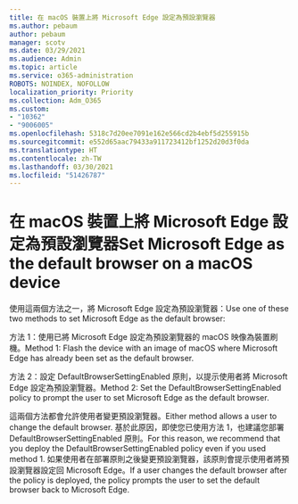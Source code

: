 ```yaml
---
title: 在 macOS 裝置上將 Microsoft Edge 設定為預設瀏覽器
ms.author: pebaum
author: pebaum
manager: scotv
ms.date: 03/29/2021
ms.audience: Admin
ms.topic: article
ms.service: o365-administration
ROBOTS: NOINDEX, NOFOLLOW
localization_priority: Priority
ms.collection: Adm_O365
ms.custom:
- "10362"
- "9006005"
ms.openlocfilehash: 5318c7d20ee7091e162e566cd2b4ebf5d255915b
ms.sourcegitcommit: e552d65aac79433a911723412bf1252d20d3f0da
ms.translationtype: HT
ms.contentlocale: zh-TW
ms.lasthandoff: 03/30/2021
ms.locfileid: "51426787"
---
```

# <a name="set-microsoft-edge-as-the-default-browser-on-a-macos-device"></a><span data-ttu-id="fde84-102">在 macOS 裝置上將 Microsoft Edge 設定為預設瀏覽器</span><span class="sxs-lookup"><span data-stu-id="fde84-102">Set Microsoft Edge as the default browser on a macOS device</span></span>

<span data-ttu-id="fde84-103">使用這兩個方法之一，將 Microsoft Edge 設定為預設瀏覽器：</span><span class="sxs-lookup"><span data-stu-id="fde84-103">Use one of these two methods to set Microsoft Edge as the default browser:</span></span>

<span data-ttu-id="fde84-104">方法 1：使用已將 Microsoft Edge 設定為預設瀏覽器的 macOS 映像為裝置刷機。</span><span class="sxs-lookup"><span data-stu-id="fde84-104">Method 1: Flash the device with an image of macOS where Microsoft Edge has already been set as the default browser.</span></span>

<span data-ttu-id="fde84-105">方法 2：設定 DefaultBrowserSettingEnabled 原則，以提示使用者將 Microsoft Edge 設定為預設瀏覽器。</span><span class="sxs-lookup"><span data-stu-id="fde84-105">Method 2: Set the DefaultBrowserSettingEnabled policy to prompt the user to set Microsoft Edge as the default browser.</span></span>

<span data-ttu-id="fde84-106">這兩個方法都會允許使用者變更預設瀏覽器。</span><span class="sxs-lookup"><span data-stu-id="fde84-106">Either method allows a user to change the default browser.</span></span> <span data-ttu-id="fde84-107">基於此原因，即使您已使用方法 1，也建議您部署 DefaultBrowserSettingEnabled 原則。</span><span class="sxs-lookup"><span data-stu-id="fde84-107">For this reason, we recommend that you deploy the DefaultBrowserSettingEnabled policy even if you used method 1.</span></span> <span data-ttu-id="fde84-108">如果使用者在部署原則之後變更預設瀏覽器，該原則會提示使用者將預設瀏覽器設定回 Microsoft Edge。</span><span class="sxs-lookup"><span data-stu-id="fde84-108">If a user changes the default browser after the policy is deployed, the policy prompts the user to set the default browser back to Microsoft Edge.</span></span>
